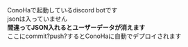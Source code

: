 ConoHaで起動しているdiscord botです  
jsonは入っていません  
**間違ってJSON入れるとユーザーデータが消えます**  
ここにcommit?push?するとConoHaに自動でデプロイされます
